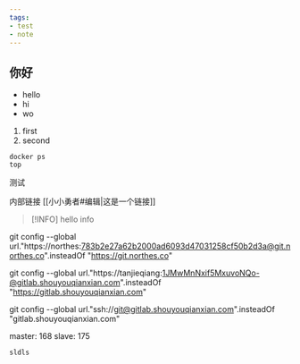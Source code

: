 ```yaml
---
tags:
- test
- note
---
```

## 你好
- hello
- hi
- wo

1. first
2. second

```shell
docker ps
top
```

测试

内部链接 [[小小勇者#编辑|这是一个链接]]

> [!INFO]
> hello info


git config --global url."https://northes:783b2e27a62b2000ad6093d47031258cf50b2d3a@git.northes.co".insteadOf "https://git.northes.co"

git config --global url."https://tanjieqiang:1JMwMnNxif5MxuvoNQo-@gitlab.shouyouqianxian.com".insteadOf "https://gitlab.shouyouqianxian.com"


git config --global url."ssh://git@gitlab.shouyouqianxian.com".insteadOf "gitlab.shouyouqianxian.com"


master: 168
slave: 175

```ad-info
sldls
```